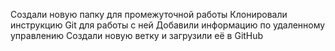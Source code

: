 Создали новую папку для промежуточной работы
Клонировали инструкцию Git для работы с ней
Добавили информацию по удаленному управлению
Создали новую ветку и загрузили её в GitHub

